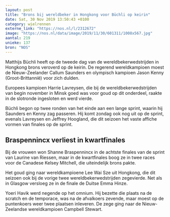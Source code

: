 ```yaml
---
layout: post
title: "Brons bij wereldbeker in Hongkong voor Büchli op keirin"
date: Sat, 30 Nov 2019 13:50:43 +0100
category: wielrennen
externe_link: "https://nos.nl/l/2312672"
image: "https://nos.nl/data/image/2019/11/30/601311/1008x567.jpg"
aantal: 219
unieke: 137
bron: "NOS"
---
```


<p>Matthijs Büchli heeft op de tweede dag van de wereldbekerwedstrijden in Hongkong brons veroverd op de keirin. De regerend wereldkampioen moest de Nieuw-Zeelander Callum Saunders en olympisch kampioen Jason Kenny (Groot-Brittannië) voor zich dulden.</p>
<p>Europees kampioen Harrie Lavreysen, die bij de wereldbekerwedstrijden van begin november in Minsk goed was voor goud op dit onderdeel, raakte in de slotronde ingesloten en werd vierde.</p>
<p>Büchli begon op twee ronden van het einde aan een lange sprint, waarin hij Saunders en Kenny zag passeren. Hij komt zondag ook nog uit op de sprint, evenals Lavreysen en Jeffrey Hoogland, die dit seizoen het vaste affiche vormen van finales op de sprint.</p>
<h2>Braspennincx verliest in kwartfinales</h2>
<p>Bij de vrouwen won Shanne Braspennincx in de achtste finales van de sprint van Laurine van Riessen, maar in de kwartfinales boog ze in twee races voor de Canadese Kelsey Mitchell, die uiteindelijk brons pakte.</p>
<p>Het goud ging naar wereldkampioene Lee Wai Sze uit Hongkong, die dit seizoen ook bij de vorige twee wereldbekerwedstrijden zegevierde. Net als in Glasgow versloeg ze in de finale de Duitse Emma Hinze.</p>
<p>Yoeri Havik werd negende op het omnium. Hij bezette die plaats na de scratch en de temporace, was na de afvalkoers zevende, maar moest op de puntenkoers weer twee plaatsen inleveren. De zege ging naar de Nieuw-Zeelandse wereldkampioen Campbell Stewart.</p>
